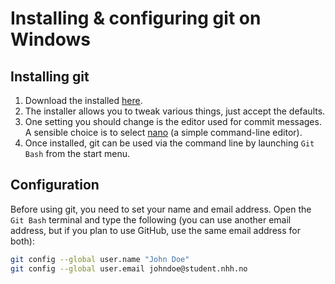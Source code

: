 # Installing & configuring git on Windows

## Installing git

1. Download the installed [here](https://git-scm.com/download/win).
2. The installer allows you to tweak various things, just accept the defaults.
3. One setting you should change is the editor used for commit messages.
  A sensible choice is to select [nano](https://www.howtogeek.com/42980/the-beginners-guide-to-nano-the-linux-command-line-text-editor/) 
  (a simple command-line editor).
4. Once installed, git can be used via the command line by 
    launching `Git Bash` from the start menu.


## Configuration

Before using git, you need to set your name and email address. 
Open the `Git Bash` terminal
and type the following (you can use another email address, but if 
you plan to use GitHub, use the same email address for both):

```bash
git config --global user.name "John Doe"
git config --global user.email johndoe@student.nhh.no
```
